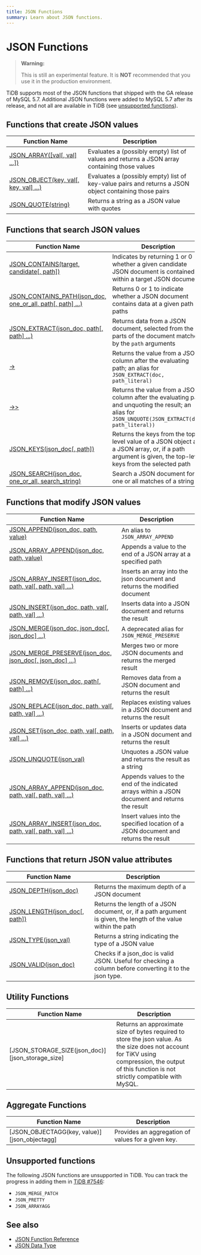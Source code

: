 ```yaml
---
title: JSON Functions
summary: Learn about JSON functions.
---
```


# JSON Functions

> **Warning:**
>
> This is still an experimental feature. It is **NOT** recommended that you use it in the production environment.

TiDB supports most of the JSON functions that shipped with the GA release of MySQL 5.7. Additional JSON functions were added to MySQL 5.7 after its release, and not all are available in TiDB (see [unsupported functions](#unsupported-functions)).

## Functions that create JSON values

| Function Name                     | Description |
| --------------------------------- | ----------- |
| [JSON_ARRAY([val[, val] ...])][json_array]  | Evaluates a (possibly empty) list of values and returns a JSON array containing those values |
| [JSON_OBJECT(key, val[, key, val] ...)][json_object]   | Evaluates a (possibly empty) list of key-value pairs and returns a JSON object containing those pairs  |
| [JSON_QUOTE(string)][json_quote] | Returns a string as a JSON value with quotes |

## Functions that search JSON values

| Function Name                     | Description |
| --------------------------------- | ----------- |
| [JSON_CONTAINS(target, candidate[, path])][json_contains] | Indicates by returning 1 or 0 whether a given candidate JSON document is contained within a target JSON document |
| [JSON_CONTAINS_PATH(json_doc, one_or_all, path[, path] ...)][json_contains_path] | Returns 0 or 1 to indicate whether a JSON document contains data at a given path or paths |
| [JSON_EXTRACT(json_doc, path[, path] ...)][json_extract]| Returns data from a JSON document, selected from the parts of the document matched by the `path` arguments |
| [->][json_short_extract]  | Returns the value from a JSON column after the evaluating path; an alias for `JSON_EXTRACT(doc, path_literal)`   |
| [->>][json_short_extract_unquote]  | Returns the value from a JSON column after the evaluating path and unquoting the result; an alias for `JSON_UNQUOTE(JSON_EXTRACT(doc, path_literal))` |
| [JSON_KEYS(json_doc[, path])][json_keys] | Returns the keys from the top-level value of a JSON object as a JSON array, or, if a path argument is given, the top-level keys from the selected path |
| [JSON_SEARCH(json_doc, one_or_all, search_string)][json_search] | Search a JSON document for one or all matches of a string |

## Functions that modify JSON values

| Function Name                     | Description |
| --------------------------------- | ----------- |
| [JSON_APPEND(json_doc, path, value)][json_append] | An alias to `JSON_ARRAY_APPEND` |
| [JSON_ARRAY_APPEND(json_doc, path, value)][json_array_append] | Appends a value to the end of a JSON array at a specified path |
| [JSON_ARRAY_INSERT(json_doc, path, val[, path, val] ...)][json_array_insert] | Inserts an array into the json document and returns the modified document |
| [JSON_INSERT(json_doc, path, val[, path, val] ...)][json_insert] | Inserts data into a JSON document and returns the result |
| [JSON_MERGE(json_doc, json_doc[, json_doc] ...)][json_merge]  | A deprecated alias for `JSON_MERGE_PRESERVE` |
| [JSON_MERGE_PRESERVE(json_doc, json_doc[, json_doc] ...)][json_merge_preserve]  | Merges two or more JSON documents and returns the merged result |
| [JSON_REMOVE(json_doc, path[, path] ...)][json_remove]    | Removes data from a JSON document and returns the result |
| [JSON_REPLACE(json_doc, path, val[, path, val] ...)][json_replace] | Replaces existing values in a JSON document and returns the result |
| [JSON_SET(json_doc, path, val[, path, val] ...)][json_set]  | Inserts or updates data in a JSON document and returns the result |
| [JSON_UNQUOTE(json_val)][json_unquote] |  Unquotes a JSON value and returns the result as a string |
| [JSON_ARRAY_APPEND(json_doc, path, val[, path, val] ...)][json_array_append] | Appends values to the end of the indicated arrays within a JSON document and returns the result |
| [JSON_ARRAY_INSERT(json_doc, path, val[, path, val] ...)][json_array_insert] | Insert values into the specified location of a JSON document and returns the result |

## Functions that return JSON value attributes

| Function Name                     | Description |
| --------------------------------- | ----------- |
| [JSON_DEPTH(json_doc)][json_depth] | Returns the maximum depth of a JSON document |
| [JSON_LENGTH(json_doc[, path])][json_length] | Returns the length of a JSON document, or, if a path argument is given, the length of the value within the path |
| [JSON_TYPE(json_val)][json_type] | Returns a string indicating the type of a JSON value |
| [JSON_VALID(json_doc)][json_valid] | Checks if a json_doc is valid JSON. Useful for checking a column before converting it to the json type. |

## Utility Functions

| Function Name                     | Description |
| --------------------------------- | ----------- |
| [JSON_STORAGE_SIZE(json_doc)][json_storage_size] | Returns an approximate size of bytes required to store the json value. As the size does not account for TiKV using compression, the output of this function is not strictly compatible with MySQL. |

## Aggregate Functions

| Function Name                     | Description |
| --------------------------------- | ----------- |
| [JSON_OBJECTAGG(key, value)][json_objectagg] | Provides an aggregation of values for a given key. |

## Unsupported functions

The following JSON functions are unsupported in TiDB. You can track the progress in adding them in [TiDB #7546](https://github.com/pingcap/tidb/issues/7546):

* `JSON_MERGE_PATCH`
* `JSON_PRETTY`
* `JSON_ARRAYAGG`

## See also

* [JSON Function Reference](https://dev.mysql.com/doc/refman/5.7/en/json-function-reference.html)
* [JSON Data Type](/data-type-json.md)

[json_extract]: https://dev.mysql.com/doc/refman/5.7/en/json-search-functions.html#function_json-extract

[json_short_extract]: https://dev.mysql.com/doc/refman/5.7/en/json-search-functions.html#operator_json-column-path

[json_short_extract_unquote]: https://dev.mysql.com/doc/refman/5.7/en/json-search-functions.html#operator_json-inline-path

[json_unquote]: https://dev.mysql.com/doc/refman/5.7/en/json-modification-functions.html#function_json-unquote

[json_type]: https://dev.mysql.com/doc/refman/5.7/en/json-attribute-functions.html#function_json-type

[json_set]: https://dev.mysql.com/doc/refman/5.7/en/json-modification-functions.html#function_json-set

[json_insert]: https://dev.mysql.com/doc/refman/5.7/en/json-modification-functions.html#function_json-insert

[json_replace]: https://dev.mysql.com/doc/refman/5.7/en/json-modification-functions.html#function_json-replace

[json_remove]: https://dev.mysql.com/doc/refman/5.7/en/json-modification-functions.html#function_json-remove

[json_merge]: https://dev.mysql.com/doc/refman/5.7/en/json-modification-functions.html#function_json-merge

[json_merge_preserve]: https://dev.mysql.com/doc/refman/5.7/en/json-modification-functions.html#function_json-merge-preserve

[json_object]: https://dev.mysql.com/doc/refman/5.7/en/json-creation-functions.html#function_json-object

[json_array]: https://dev.mysql.com/doc/refman/5.7/en/json-creation-functions.html#function_json-array

[json_keys]: https://dev.mysql.com/doc/refman/5.7/en/json-search-functions.html#function_json-keys

[json_length]: https://dev.mysql.com/doc/refman/5.7/en/json-attribute-functions.html#function_json-length

[json_valid]: https://dev.mysql.com/doc/refman/5.7/en/json-attribute-functions.html#function_json-valid

[json_quote]: https://dev.mysql.com/doc/refman/5.7/en/json-creation-functions.html#function_json-quote

[json_contains]: https://dev.mysql.com/doc/refman/5.7/en/json-search-functions.html#function_json-contains

[json_contains_path]: https://dev.mysql.com/doc/refman/5.7/en/json-search-functions.html#function_json-contains-path

[json_arrayagg]: https://dev.mysql.com/doc/refman/5.7/en/aggregate-functions.html#function_json-arrayagg

[json_depth]: https://dev.mysql.com/doc/refman/5.7/en/json-attribute-functions.html#function_json-depth

[json_search]: https://dev.mysql.com/doc/refman/5.7/en/json-search-functions.html#function_json-search

[json_append]: https://dev.mysql.com/doc/refman/5.7/en/json-modification-functions.html#function_json-append

[json_array_append]: https://dev.mysql.com/doc/refman/5.7/en/json-modification-functions.html#function_json-array-append

[json_array_insert]: https://dev.mysql.com/doc/refman/5.7/en/json-modification-functions.html#function_json-array-insert
